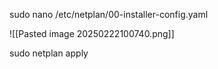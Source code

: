 sudo nano /etc/netplan/00-installer-config.yaml

![[Pasted image 20250222100740.png]]

sudo netplan apply
